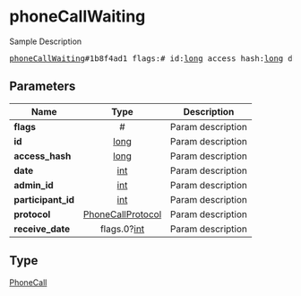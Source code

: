 # phoneCallWaiting

Sample Description

<pre>
<a href="../constructor/phoneCallWaiting.md">phoneCallWaiting</a>#1b8f4ad1 flags:# id:<a href="../type/long.md">long</a> access_hash:<a href="../type/long.md">long</a> date:<a href="../type/int.md">int</a> admin_id:<a href="../type/int.md">int</a> participant_id:<a href="../type/int.md">int</a> protocol:<a href="../type/PhoneCallProtocol.md">PhoneCallProtocol</a> receive_date:flags.0?<a href="../type/int.md">int</a> = <a href="../type/PhoneCall.md">PhoneCall</a>;
</pre>
## Parameters

| Name | Type | Description |
|------|:----:|-------------|
| **flags** | # | Param description |
| **id** | <a href="../type/long.md">long</a> | Param description |
| **access_hash** | <a href="../type/long.md">long</a> | Param description |
| **date** | <a href="../type/int.md">int</a> | Param description |
| **admin_id** | <a href="../type/int.md">int</a> | Param description |
| **participant_id** | <a href="../type/int.md">int</a> | Param description |
| **protocol** | <a href="../type/PhoneCallProtocol.md">PhoneCallProtocol</a> | Param description |
| **receive_date** | flags.0?<a href="../type/int.md">int</a> | Param description |

## Type

<a href="../type/PhoneCall.md">PhoneCall</a>
